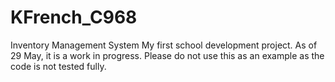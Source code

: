 # KFrench_C968
Inventory Management System
My first school development project. As of 29 May, it is a work in progress.
Please do not use this as an example as the code is not tested fully.

